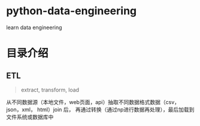 # python-data-engineering
learn data engineering


# 目录介绍
## ETL
> extract, transform, load

从不同数据源（本地文件，web页面，api）抽取不同数据格式数据（csv，json，xml， html）join 后， 再通过转换（通过np进行数据再处理），最后加载到文件系统或数据库中